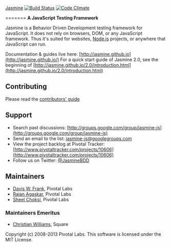 <a name="README">[Jasmine](http://jasmine.github.io)</a> [![Build Status](https://travis-ci.org/pivotal/jasmine.png?branch=master)](https://travis-ci.org/pivotal/jasmine) [![Code Climate](https://codeclimate.com/repos/5269970a13d6374b6c01d632/badges/8bc25526da64e02065f4/gpa.png)](https://codeclimate.com/repos/5269970a13d6374b6c01d632/feed)

=======
**A JavaScript Testing Framework**

Jasmine is a Behavior Driven Development testing framework for JavaScript. It does not rely on browsers, DOM, or any JavaScript framework. Thus it's suited for websites, [Node.js](http://nodejs.org) projects, or anywhere that JavaScript can run.

Documentation & guides live here: [http://jasmine.github.io](http://jasmine.github.io/)
For a quick start guide of Jasmine 2.0, see the beginning of [http://jasmine.github.io/2.0/introduction.html](http://jasmine.github.io/2.0/introduction.html)

## Contributing

Please read the [contributors' guide](https://github.com/pivotal/jasmine/blob/master/CONTRIBUTING.md)

## Support

* Search past discussions: [http://groups.google.com/group/jasmine-js](http://groups.google.com/group/jasmine-js)
* Send an email to the list: [jasmine-js@googlegroups.com](mailto:jasmine-js@googlegroups.com)
* View the project backlog at Pivotal Tracker: [http://www.pivotaltracker.com/projects/10606](http://www.pivotaltracker.com/projects/10606)
* Follow us on Twitter: [@JasmineBDD](http://twitter.com/JasmineBDD)

## Maintainers

* [Davis W. Frank](mailto:dwfrank@pivotallabs.com), Pivotal Labs
* [Rajan Agaskar](mailto:rajan@pivotallabs.com), Pivotal Labs
* [Sheel Choksi](mailto:schoksi@pivotallabs.com), Pivotal Labs

### Maintainers Emeritus

* [Christian Williams](mailto:antixian666@gmail.com), Square

Copyright (c) 2008-2013 Pivotal Labs. This software is licensed under the MIT License.
